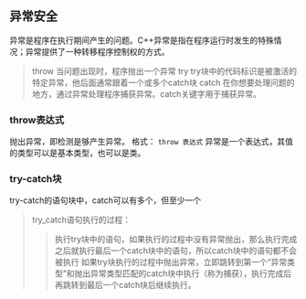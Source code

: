 ## 异常安全

异常是程序在执行期间产生的问题。C++异常是指在程序运行时发生的特殊情况；异常提供了一种转移程序控制权的方式。
> throw
当问题出现时，程序抛出一个异常
> try
try块中的代码标识是被激活的特定异常，他后面通常跟着一个或多个catch块
> catch
在你想要处理问题的地方，通过异常处理程序捕获异常。catch关键字用于捕获异常。

### throw表达式
抛出异常，即检测是够产生异常。
格式：
`throw 表达式`
异常是一个表达式，其值的类型可以是基本类型，也可以是类。

### try-catch块
try-catch的语句块中，catch可以有多个，但至少一个
> try_catch语句执行的过程：
>> 执行try块中的语句，如果执行的过程中没有异常抛出，那么执行完成之后就执行最后一个catch块中的语句，所以catch块中的语句都不会被执行
>> 如果try块执行的过程中抛出异常，立即跳转到第一个“异常类型”和抛出异常类型匹配的catch块中执行（称为捕获），执行完成后再跳转到最后一个catch块后继续执行。
